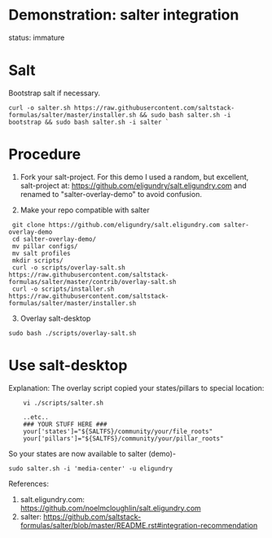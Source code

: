 # Demonstration: salter integration

status: immature

# Salt

Bootstrap salt if necessary.
```
curl -o salter.sh https://raw.githubusercontent.com/saltstack-formulas/salter/master/installer.sh && sudo bash salter.sh -i bootstrap && sudo bash salter.sh -i salter `
```

# Procedure

1. Fork your salt-project. For this demo I used a random, but excellent, salt-project at: https://github.com/eligundry/salt.eligundry.com and renamed to "salter-overlay-demo" to avoid confusion.

2. Make your repo compatible with salter
```
 git clone https://github.com/eligundry/salt.eligundry.com salter-overlay-demo
 cd salter-overlay-demo/
 mv pillar configs/
 mv salt profiles
 mkdir scripts/
 curl -o scripts/overlay-salt.sh https://raw.githubusercontent.com/saltstack-formulas/salter/master/contrib/overlay-salt.sh
 curl -o scripts/installer.sh https://raw.githubusercontent.com/saltstack-formulas/salter/master/installer.sh
```

3. Overlay salt-desktop
```
sudo bash ./scripts/overlay-salt.sh
```

# Use salt-desktop

Explanation: The overlay script copied your states/pillars to special location:
```
    vi ./scripts/salter.sh

    ..etc..
    ### YOUR STUFF HERE ###
    your['states']="${SALTFS}/community/your/file_roots"
    your['pillars']="${SALTFS}/community/your/pillar_roots"
```

So your states are now available to salter (demo)-

` sudo salter.sh -i 'media-center' -u eligundry `


References:
 1. salt.eligundry.com: https://github.com/noelmcloughlin/salt.eligundry.com
 2. salter: https://github.com/saltstack-formulas/salter/blob/master/README.rst#integration-recommendation
